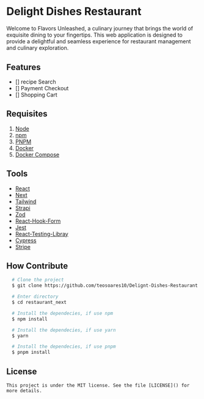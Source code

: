 <h1 align="center">
  <img src="" />
  <p></p>
</h1>

# Delight Dishes Restaurant

Welcome to Flavors Unleashed, a culinary journey that brings the world of exquisite dining to your fingertips. This web application is designed to provide a delightful and seamless experience for restaurant management and culinary exploration.

## Features
  - [] recipe Search
  - [] Payment Checkout
  - [] Shopping Cart


## Requisites

  1. [Node](https://nodejs.org/) 
  2. [npm](https://www.npmjs.com/)
  3. [PNPM](https://pnpm.io/)
  3. [Docker](https://www.docker.com/)
  4. [Docker Compose](https://docs.docker.com/compose/)

## Tools

  - [React](https://reactjs.org)
  - [Next](https://nextjs.org/)
  - [Tailwind](https://tailwindcss.com/)
  - [Strapi](https://strapi.io/)
  - [Zod](https://zod.dev/)
  - [React-Hook-Form](https://react-hook-form.com/)
  - [Jest](https://jestjs.io/)
  - [React-Testing-Libray](https://testing-library.com/)
  - [Cypress](https:www.cypress.io/)
  - [Stripe](https://Stripe.com/)

## How Contribute

  ```bash
    # Clone the project
    $ git clone https://github.com/teosoares10/Delignt-Dishes-Restaurant.git
  ```
  ```bash
    # Enter directory
    $ cd restaurant_next
  ```
  ```bash
    # Install the dependecies, if use npm
    $ npm install
  ```
  ```bash
    # Install the dependecies, if use yarn
    $ yarn
  ```
  ```bash
    # Install the dependecies, if use pnpm
    $ pnpm install
  ```

  ## License

    This project is under the MIT license. See the file [LICENSE]() for more details. 

